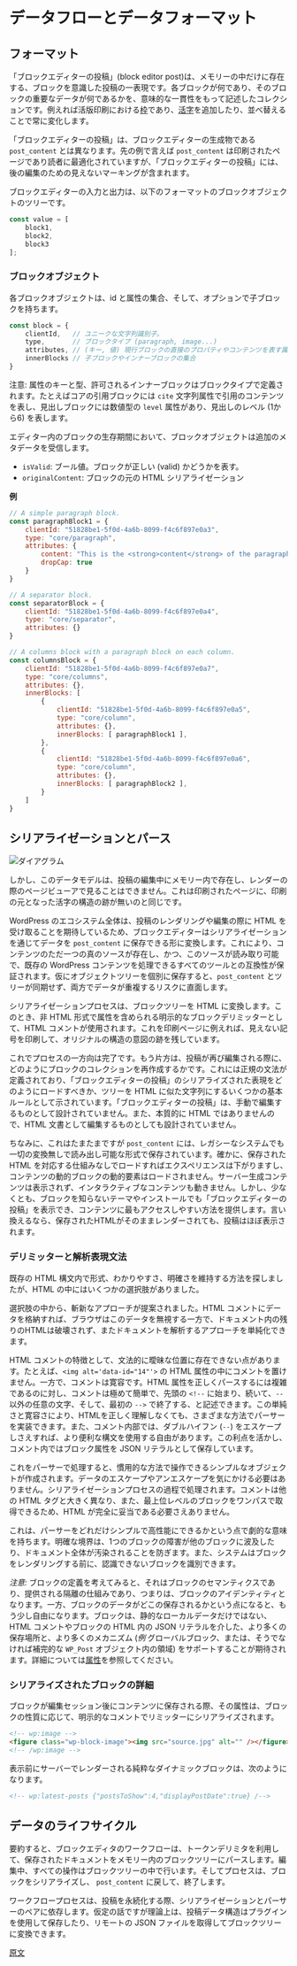 <!-- 
# Data Flow and Data Format
 -->
# データフローとデータフォーマット

<!-- 
## The format
 -->
## フォーマット

<!-- 
A block editor post is the proper block-aware representation of a post: a collection of semantically consistent descriptions of what each block is and what its essential data is. This representation only ever exists in memory. It is the [chase](<https://en.wikipedia.org/wiki/Chase_(printing)>) in the typesetter's workshop, ever-shifting as [sorts](<https://en.wikipedia.org/wiki/Sort_(typesetting)>) are attached and repositioned.
 -->
「ブロックエディターの投稿」(block editor post)は、メモリーの中だけに存在する、ブロックを意識した投稿の一表現です。各ブロックが何であり、そのブロックの重要なデータが何であるかを、意味的な一貫性をもって記述したコレクションです。例えれば活版印刷における[枠](<https://en.wikipedia.org/wiki/Chase_(printing)>)であり、[活字](<https://en.wikipedia.org/wiki/Sort_(typesetting)>)を追加したり、並べ替えることで常に変化します。

<!-- 
A block editor post is not the artifact it produces, namely the `post_content`. The latter is the printed page, optimized for the reader but retaining its invisible markings for later editing.
 -->
「ブロックエディターの投稿」は、ブロックエディターの生成物である `post_content` とは異なります。先の例で言えば `post_content` は印刷されたページであり読者に最適化されていますが、「ブロックエディターの投稿」には、後の編集のための見えないマーキングが含まれます。

<!-- 
The input and output of the block editor is a tree of block objects with the current format:
 -->
ブロックエディターの入力と出力は、以下のフォーマットのブロックオブジェクトのツリーです。

```js
const value = [
    block1,
    block2,
    block3
];
```

<!-- 
### The block object
 -->
### ブロックオブジェクト

<!-- 
Each block object has an id, a set of attributes and potentially a list of child blocks.
 -->
各ブロックオブジェクトは、id と属性の集合、そして、オプションで子ブロックを持ちます。

<!-- 
```js
const block = {
    clientId,   // unique string identifier.
    type,       // The block type (paragraph, image...)
    attributes, // (key, value) set of attributes representing the direct properties/content of the current block.
    innerBlocks // An array of child blocks or inner blocks.
}
```
 -->
```js
const block = {
    clientId,   // ユニークな文字列識別子。
    type,       // ブロックタイプ (paragraph, image...)
    attributes, // (キー, 値) 現行ブロックの直接のプロパティやコンテンツを表す属性の集合
    innerBlocks // 子ブロックやインナーブロックの集合
}
```

<!-- 
Note the attributes keys and types, the allowed inner blocks are defined by the block type. For example, the core quote block has a `cite` string attribute representing the cite content while a heading block has a numeric `level` attribute, representing the level of the heading (1 to 6). 
 -->
注意: 属性のキーと型、許可されるインナーブロックはブロックタイプで定義されます。たとえばコアの引用ブロックには `cite` 文字列属性で引用のコンテンツを表し、見出しブロックには数値型の `level` 属性があり、見出しのレベル (1から6) を表します。

<!-- 
During the lifecycle of the block in the editor, the block object can receive extra metadata:
 -->
エディター内のブロックの生存期間において、ブロックオブジェクトは追加のメタデータを受信します。

<!-- 
 - `isValid`: A boolean representing whether the block is valid or not;
 - `originalContent`: The original HTML serialization of the block.
 -->
 - `isValid`: ブール値。ブロックが正しい (valid) かどうかを表す。
 - `originalContent`: ブロックの元の HTML シリアライゼーション

<!-- 
**Examples**
 -->
**例**

```js
// A simple paragraph block.
const paragraphBlock1 = {
    clientId: "51828be1-5f0d-4a6b-8099-f4c6f897e0a3",
    type: "core/paragraph",
    attributes: {
        content: "This is the <strong>content</strong> of the paragraph block",
        dropCap: true
    }
}

// A separator block.
const separatorBlock = {
    clientId: "51828be1-5f0d-4a6b-8099-f4c6f897e0a4",
    type: "core/separator",
    attributes: {}
}

// A columns block with a paragraph block on each column.
const columnsBlock = {
    clientId: "51828be1-5f0d-4a6b-8099-f4c6f897e0a7",
    type: "core/columns",
    attributes: {},
    innerBlocks: [
        {
            clientId: "51828be1-5f0d-4a6b-8099-f4c6f897e0a5",
            type: "core/column",
            attributes: {},
            innerBlocks: [ paragraphBlock1 ],
        },
        {
            clientId: "51828be1-5f0d-4a6b-8099-f4c6f897e0a6",
            type: "core/column",
            attributes: {},
            innerBlocks: [ paragraphBlock2 ],
        }
    ]
}
```

<!-- 
## Serialization and Parsing
 -->
## シリアライゼーションとパース

<!-- 
![Diagram](https://docs.google.com/drawings/d/1iuownt5etcih7rMMvPvh0Mny8zUA1Z28saxjxaWmfJ0/pub?w=1234&h=453)
 -->
![ダイアグラム](https://docs.google.com/drawings/d/1iuownt5etcih7rMMvPvh0Mny8zUA1Z28saxjxaWmfJ0/pub?w=1234&h=453)

<!-- 
This data model, however, is something that lives in memory while editing a post. It's not visible to the page viewer when rendered, just like a printed page has no trace of the structure of the letters that produced it in the press.
 -->
しかし、このデータモデルは、投稿の編集中にメモリー内で存在し、レンダーの際のページビューアで見ることはできません。これは印刷されたページに、印刷の元となった活字の構造の跡が無いのと同じです。

<!-- 
Since the whole WordPress ecosystem has an expectation for receiving HTML when rendering or editing a post, the block editor transforms its data into something that can be saved in `post_content` through serialization. This assures that there's a single source of truth for the content, and that this source remains readable and compatible with all the tools that interact with WordPress content at the present. Were we to store the object tree separately, we would face the risk of `post_content` and the tree getting out of sync and the problem of data duplication in both places.
 -->
WordPress のエコシステム全体は、投稿のレンダリングや編集の際に HTML を受け取ることを期待しているため、ブロックエディターはシリアライゼーションを通じてデータを `post_content` に保存できる形に変換します。これにより、コンテンツのただ一つの真のソースが存在し、かつ、このソースが読み取り可能で、既存の WordPress コンテンツを処理できるすべてのツールとの互換性が保証されます。仮にオブジェクトツリーを個別に保存すると、`post_content` とツリーが同期せず、両方でデータが重複するリスクに直面します。

<!-- 
Thus, the serialization process converts the block tree into HTML using HTML comments as explicit block delimiters—which can contain the attributes in non-HTML form. This is the act of printing invisible marks on the printed page that leave a trace of the original structured intention.
 -->
シリアライゼーションプロセスは、ブロックツリーを HTML に変換します。このとき、非 HTML 形式で属性を含められる明示的なブロックデリミッターとして、HTML コメントが使用されます。これを印刷ページに例えれば、見えない記号を印刷して、オリジナルの構造の意図の跡を残しています。

<!-- 
This is one end of the process. The other is how to recreate the collection of blocks whenever a post is to be edited again. A formal grammar defines how the serialized representation of a block editor post should be loaded, just as some basic rules define how to turn the tree into an HTML-like string. The block editor's posts aren't designed to be edited by hand; they aren't designed to be edited as HTML documents because the block editor posts aren't HTML in essence.
 -->
これでプロセスの一方向は完了です。もう片方は、投稿が再び編集される際に、どのようにブロックのコレクションを再作成するかです。これには正規の文法が定義されており、「ブロックエディターの投稿」のシリアライズされた表現をどのようにロードすべきか、ツリーを HTML に似た文字列にするいくつかの基本ルールとして示されています。「ブロックエディターの投稿」は、手動で編集するものとして設計されていません。また、本質的に HTML ではありませんので、HTML 文書として編集するものとしても設計されていません。

<!-- 
They just happen, incidentally, to be stored inside of `post_content` in a way in which they require no transformation in order to be viewable by any legacy system. It's true that loading the stored HTML into a browser without the corresponding machinery might degrade the experience, and if it included dynamic blocks of content, the dynamic elements may not load, server-generated content may not appear, and interactive content may remain static. However, it at least protects against not being able to view block editor posts on themes and installations that are blocks-unaware, and it provides the most accessible way to the content. In other words, the post remains mostly intact even if the saved HTML is rendered as is.
 -->
ちなみに、これはたまたまですが `post_content` には、レガシーなシステムでも一切の変換無しで読み出し可能な形式で保存されています。確かに、保存された HTML を対応する仕組みなしでロードすればエクスペリエンスは下がりますし、コンテンツの動的ブロックの動的要素はロードされません。サーバー生成コンテンツは表示されず、インタラクティブなコンテンツも動きません。しかし、少なくとも、ブロックを知らないテーマやインストールでも「ブロックエディターの投稿」を表示でき、コンテンツに最もアクセスしやすい方法を提供します。言い換えるなら、保存されたHTMLがそのままレンダーされても、投稿はほぼ表示されます。

<!-- 
### Delimiters and Parsing Expression Grammar
 -->
### デリミッターと解析表現文法

<!-- 
We chose instead to try to find a way to keep the formality, explicitness, and unambiguity in the existing HTML syntax. Within the HTML there were a number of options.
 -->
既存の HTML 構文内で形式、わかりやすさ、明確さを維持する方法を探しましたが、HTML の中にはいくつかの選択肢がありました。

<!-- 
Of these options, a novel approach was suggested: by storing data in HTML comments, we would know that we wouldn't break the rest of the HTML in the document, that browsers should ignore it, and that we could simplify our approach to parsing the document.
 -->
選択肢の中から、斬新なアプローチが提案されました。HTML コメントにデータを格納すれば、ブラウザはこのデータを無視する一方で、ドキュメント内の残りのHTMLは破壊されず、またドキュメントを解析するアプローチを単純化できます。

<!-- 
Unique to HTML comments is the fact that they cannot legitimately exist in ambiguous places, such as inside of HTML attributes like `<img alt='data-id="14"'>`. Comments are also quite permissive. Whereas HTML attributes are complicated to parse properly, comments are quite easily described by a leading `<!--` followed by anything except `--` until the first `--`. This simplicity and permissiveness means that the parser can be implemented in several ways without needing to understand HTML properly, and we have the liberty to use more convenient syntax inside of the comment—we only need to escape double-hyphen sequences. We take advantage of this in how we store block attributes: as JSON literals inside the comment.
 -->
HTML コメントの特徴として、文法的に曖昧な位置に存在できない点があります。たとえば、`<img alt='data-id="14"'>` の HTML 属性の中にコメントを置けません。一方で、コメントは寛容です。HTML 属性を正しくパースするには複雑であるのに対し、コメントは極めて簡単で、先頭の `<!--` に始まり、続いて、`--` 以外の任意の文字、そして、最初の `-->` で終了する、と記述できます。この単純さと寛容さにより、HTMLを正しく理解しなくても、さまざまな方法でパーサーを実装できます。また、コメント内部では、ダブルハイフン (`--`) をエスケープしさえすれば、より便利な構文を使用する自由があります。この利点を活かし、コメント内ではブロック属性を JSON リテラルとして保存しています。

<!-- 
After running this through the parser, we're left with a simple object we can manipulate idiomatically, and we don't have to worry about escaping or unescaping the data. It's handled for us through the serialization process. Because the comments are so different from other HTML tags and because we can perform a first-pass to extract the top-level blocks, we don't actually depend on having fully valid HTML!
 -->
これをパーサーで処理すると、慣用的な方法で操作できるシンプルなオブジェクトが作成されます。データのエスケープやアンエスケープを気にかける必要はありません。シリアライゼーションプロセスの過程で処理されます。コメントは他の HTML タグと大きく異なり、また、最上位レベルのブロックをワンパスで取得できるため、HTML が完全に妥当である必要さえありません。

<!-- 
This has dramatic implications for how simple and performant we can make our parser. These explicit boundaries also protect damage in a single block from bleeding into other blocks or tarnishing the entire document. It also allows the system to identify unrecognized blocks before rendering them.
 -->
これは、パーサーをどれだけシンプルで高性能にできるかという点で劇的な意味を持ちます。明確な境界は、1つのブロックの障害が他のブロックに波及したり、ドキュメント全体が汚染されることを防ぎます。また、システムはブロックをレンダリングする前に、認識できないブロックを識別できます。

<!-- 
_N.B.:_ The defining aspects of blocks are their semantics and the isolation mechanism they provide: in other words, their identity. On the other hand, where their data is stored is a more liberal aspect. Blocks support more than just static local data (via JSON literals inside the HTML comment or within the block's HTML), and more mechanisms (_e.g._, global blocks or otherwise resorting to storage in complementary `WP_Post` objects) are expected. See [attributes](/docs/reference-guides/block-api/block-attributes.md) for details.
 -->
_注意:_ ブロックの定義を考えてみると、それはブロックのセマンティクスであり、提供される隔離の仕組みであり、つまりは、ブロックのアイデンティティとなります。一方、ブロックのデータがどこの保存されるかという点になると、もう少し自由になります。ブロックは、静的なローカルデータだけではない、HTML コメントやブロックの HTML 内の JSON リテラルを介した、より多くの保存場所と、より多くのメカニズム (_例_ グローバルブロック、または、そうでなければ補完的な `WP_Post` オブジェクト内の領域) をサポートすることが期待されます。詳細については[属性](https://ja.wordpress.org/team/handbook/block-editor/reference-guides/block-api/block-attributes/)を参照してください。

<!-- 
### The Anatomy of a Serialized Block
 -->
### シリアライズされたブロックの詳細

<!-- 
When blocks are saved to the content after the editing session, its attributes—depending on the nature of the block—are serialized to these explicit comment delimiters.
 -->
ブロックが編集セッション後にコンテンツに保存される際、その属性は、ブロックの性質に応じて、明示的なコメントでリミッターにシリアライズされます。

```html
<!-- wp:image -->
<figure class="wp-block-image"><img src="source.jpg" alt="" /></figure>
<!-- /wp:image -->
```

<!-- 
A purely dynamic block that is to be server-rendered before display could look like this:
 -->
表示前にサーバーでレンダーされる純粋なダイナミックブロックは、次のようになります。

```html
<!-- wp:latest-posts {"postsToShow":4,"displayPostDate":true} /-->
```

<!-- 
## The Data Lifecycle
 -->
## データのライフサイクル

<!-- 
In summary, the block editor workflow parses the saved document to an in-memory tree of blocks, using token delimiters to help. During editing, all manipulations happen within the block tree. The process ends by serializing the blocks back to the `post_content`.
 -->
要約すると、ブロックエディタのワークフローは、トークンデリミタを利用して、保存されたドキュメントをメモリー内のブロックツリーにパースします。編集中、すべての操作はブロックツリーの中で行います。そしてプロセスは、ブロックをシリアライズし、 `post_content` に戻して、終了します。

<!-- 
The workflow process relies on a serialization/parser pair to persist posts. Hypothetically, the post data structure could be stored using a plugin or retrieved from a remote JSON file to be converted to the block tree.
 -->
ワークフロープロセスは、投稿を永続化する際、シリアライゼーションとパーサーのペアに依存します。仮定の話ですが理論上は、投稿データ構造はプラグインを使用して保存したり、リモートの JSON ファイルを取得してブロックツリーに変換できます。

[原文](https://github.com/WordPress/gutenberg/blob/trunk/docs/explanations/architecture/data-flow.md)
